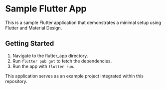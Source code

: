 # Sample Flutter App

This is a sample Flutter application that demonstrates a minimal setup using Flutter and Material Design.

## Getting Started

1. Navigate to the flutter_app directory.
2. Run `flutter pub get` to fetch the dependencies.
3. Run the app with `flutter run`.

This application serves as an example project integrated within this repository.